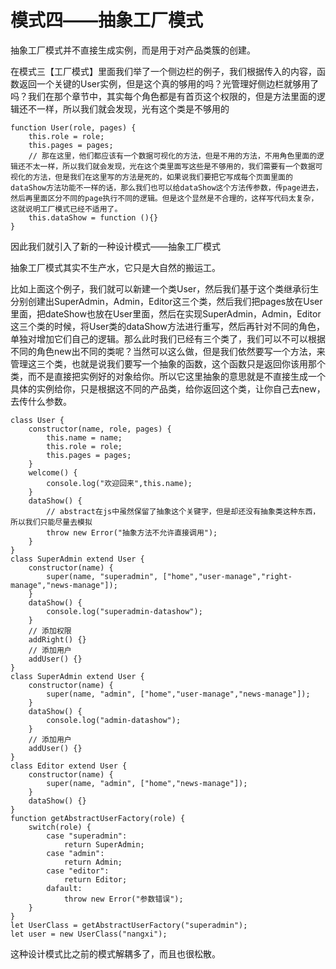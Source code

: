 # 模式四——抽象工厂模式

抽象工厂模式并不直接生成实例，而是用于对产品类簇的创建。

在模式三【工厂模式】里面我们举了一个侧边栏的例子，我们根据传入的内容，函数返回一个关键的User实例，但是这个真的够用的吗？光管理好侧边栏就够用了吗？我们在那个章节中，其实每个角色都是有首页这个权限的，但是方法里面的逻辑还不一样，所以我们就会发现，光有这个类是不够用的

```
function User(role, pages) {
	this.role = role;
	this.pages = pages;
	// 那在这里，他们都应该有一个数据可视化的方法，但是不用的方法，不用角色里面的逻辑还不太一样，所以我们就会发现，光在这个类里面写这些是不够用的，我们需要有一个数据可视化的方法，但是我们在这里写的方法是死的，如果说我们要把它写成每个页面里面的dataShow方法功能不一样的话，那么我们也可以给dataShow这个方法传参数，传page进去，然后再里面区分不同的page执行不同的逻辑。但是这个显然是不合理的，这样写代码太复杂，这就说明工厂模式已经不适用了。
	this.dataShow = function (){}
}
```

因此我们就引入了新的一种设计模式——抽象工厂模式

抽象工厂模式其实不生产水，它只是大自然的搬运工。

比如上面这个例子，我们就可以新建一个类User，然后我们基于这个类继承衍生分别创建出SuperAdmin，Admin，Editor这三个类，然后我们把pages放在User里面，把dateShow也放在User里面，然后在实现SuperAdmin，Admin，Editor这三个类的时候，将User类的dataShow方法进行重写，然后再针对不同的角色，单独对增加它们自己的逻辑。那么此时我们已经有三个类了，我们可以不可以根据不同的角色new出不同的类呢？当然可以这么做，但是我们依然要写一个方法，来管理这三个类，也就是说我们要写一个抽象的函数，这个函数只是返回你该用那个类，而不是直接把实例好的对象给你。所以它这里抽象的意思就是不直接生成一个具体的实例给你，只是根据这不同的产品类，给你返回这个类，让你自己去new，去传什么参数。

```
class User {
	constructor(name, role, pages) {
		this.name = name;
		this.role = role;
		this.pages = pages;
	}
	welcome() {
		console.log("欢迎回来",this.name);
	}
	dataShow() {
		// abstract在js中虽然保留了抽象这个关键字，但是却还没有抽象类这种东西，所以我们只能尽量去模拟
		throw new Error("抽象方法不允许直接调用");
	}
}
class SuperAdmin extend User {
	constructor(name) {
		super(name, "superadmin", ["home","user-manage","right-manage","news-manage"]);
	}
	dataShow() {
		console.log("superadmin-datashow");
	}
	// 添加权限
	addRight() {}
	// 添加用户
	addUser() {}
}
class SuperAdmin extend User {
	constructor(name) {
		super(name, "admin", ["home","user-manage","news-manage"]);
	}
	dataShow() {
		console.log("admin-datashow");
	}
	// 添加用户
	addUser() {}
}
class Editor extend User {
	constructor(name) {
		super(name, "admin", ["home","news-manage"]);
	}
	dataShow() {}
}
function getAbstractUserFactory(role) {
	switch(role) {
		case "superadmin":
			return SuperAdmin;
		case "admin":
			return Admin;
		case "editor":
			return Editor;
		dafault:
			throw new Error("参数错误");
	}
}
let UserClass = getAbstractUserFactory("superadmin");
let user = new UserClass("nangxi");
```

这种设计模式比之前的模式解耦多了，而且也很松散。